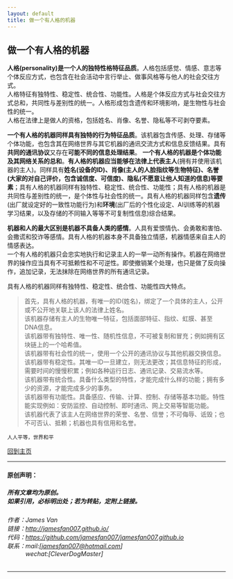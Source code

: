 ```yaml
---
layout: default
title: 做一个有人格的机器
---
```


## 做一个有人格的机器
**人格(personality)是一个人的独特性格特征品质**。人格包括感觉、情感、意志等个体反应方式，也包含在社会活动中言行举止、做事风格等与他人的社会交往方式。  
人格特征有独特性、稳定性、统合性、功能性。人格是个体反应方式与社会交往方式总和，共同性与差别性的统一。人格形成包含遗传和环境影响，是生物性与社会性的统一。  
人格在法律上是做人的资格，包括姓名、肖像、名誉、隐私等不可剥夺要素。  

**一个有人格的机器同样具有独特的行为特征品质**。该机器包含传感、处理、存储等个体功能，也包含其在网络世界与其它机器的通讯交流方式和信息反馈结果。具有**共同的通讯协议**又存在**可能不同的信息处理结果**。 **一个有人格的机器是个体功能及其网络关系的总和**。**有人格的机器应当能够在法律上代表主人**(拥有并使用该机器的主人)。同样具有**姓名(设备的ID)、肖像(主人的人脸指纹等生物特征)、名誉(大家的对自己评价，包含诚信度、可信度)、隐私(不愿意让他人知道的信息)等要素**；具有人格的机器同样有独特性、稳定性、统合性、功能性；具有人格的机器是共同性与差别性的统一，是个体性与社会性的统一。具有人格的机器同样包含**遗传**(出厂就设定好的一致性功能行为)和**环境**(出厂后的个性化设定、AI训练等的机器学习结果，以及存储的不同输入等等不可复制性信息)综合结果。  

**机器和人的最大区别是机器不具备人类的感情**。人具有爱恨情仇、会勇敢和害怕、会撒谎和狡诈等感情。具有人格的机器本身不具备独立情感，机器情感来自主人的情感表达。  
一个有人格的机器只会忠实地执行和记录主人的一举一动所有操作。机器在网络世界的操作应当具有不可抵赖性和不可逆性。即使撤销某个处理，也只是做了反向操作，追加记录，无法抹除在网络世界的所有通讯记录。  

具有人格的机器同样有独特性、稳定性、统合性、功能性四大特点。
> 首先，具有人格的机器，有唯一的ID(姓名)，绑定了一个具体的主人，公开或不公开地关联上该人的法律上姓名。  
> 该机器存储有主人的生物唯一特征，包括面部特征、指纹、虹膜、甚至DNA信息。  
> 该机器带有独特性、唯一性、随机性信息，不可被复制和冒充；例如拥有区块链上的一个哈希值。  
> 该机器带有社会性的统一，使用一个公开的通讯协议与其他机器交换信息。  
> 该机器带有稳定性。其唯一ID一旦建立，则无法更改；其信息特征的形成，需要时间的慢慢积累；例如各种运行日志、通讯记录、交易流水等。  
> 该机器带有统合性。具备什么类型的特性，才能完成什么样的功能；拥有多少的资源，才能完成多少的事务。  
> 该机器带有功能性。具备感应、传输、计算、控制、存储等基本功能。特性能实现例如：安防监控、自动控制、即时通讯、网上交易等智能功能。  
> 该机器代表了该主人在网络世界的荣誉、名誉、信誉；不可侮辱、诋毁；也不可否认、抵赖；机器也具有信用和名誉。  

 


```
人人平等，世界和平
```

[回到主页](http://jamesfan007.github.io/)

---

#### 原创声明：

##### 所有文章均为原创。 <br/> 如果引用，必标明出处；若为转贴，定附上链接。

###### 作者：James Van <br/> 链接：http://jamesfan007.github.io/ <br/> 代码：https://github.com/jamesfan007/jamesfan007.github.io <br/> 联系：mail:[jamesfan007@hotmail.com]  <br/> &emsp;&emsp;&emsp;wechat:[CleverDogMaster]

---
